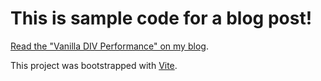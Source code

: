 # This is sample code for a blog post!

[Read the "Vanilla DIV Performance" on my blog](https://en.morzel.net/post/vanilla-div-performance).

This project was bootstrapped with [Vite](https://vitejs.dev/).

